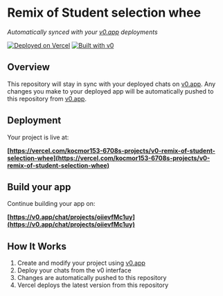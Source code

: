 # Remix of Student selection whee

*Automatically synced with your [v0.app](https://v0.app) deployments*

[![Deployed on Vercel](https://img.shields.io/badge/Deployed%20on-Vercel-black?style=for-the-badge&logo=vercel)](https://vercel.com/kocmor153-6708s-projects/v0-remix-of-student-selection-whee)
[![Built with v0](https://img.shields.io/badge/Built%20with-v0.app-black?style=for-the-badge)](https://v0.app/chat/projects/oiievfMc1uy)

## Overview

This repository will stay in sync with your deployed chats on [v0.app](https://v0.app).
Any changes you make to your deployed app will be automatically pushed to this repository from [v0.app](https://v0.app).

## Deployment

Your project is live at:

**[https://vercel.com/kocmor153-6708s-projects/v0-remix-of-student-selection-whee](https://vercel.com/kocmor153-6708s-projects/v0-remix-of-student-selection-whee)**

## Build your app

Continue building your app on:

**[https://v0.app/chat/projects/oiievfMc1uy](https://v0.app/chat/projects/oiievfMc1uy)**

## How It Works

1. Create and modify your project using [v0.app](https://v0.app)
2. Deploy your chats from the v0 interface
3. Changes are automatically pushed to this repository
4. Vercel deploys the latest version from this repository